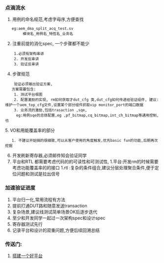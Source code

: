 ### 点滴流水
1. 用例的命名规范,考虑字母序,方便查找
~~~
   eg:aem_dma_split_acq_test.sv
        模块名_用例名_特性名_业务名
~~~
2. 注重前提的消化spec, 一个步骤都不能少
~~~
    1.必须有架构串讲
    2. 开发反串讲
    3. 验证反串讲
~~~
 4. 步骤规范
~~~
    验证必须输出验证方案,
   方案需要包含:
    1. 测试平台框图
    2. 配置激励的实现, rm如何获取才dut_cfg 类,dut_cfg如何传递给验证组件, 建议:维护一个aem_top_cfg文件,设置某个部分组件抓取vip monitor_port的端口数据
    3. 业务流的激励,包括trasaction ,sqe,
     eg:用例sqe的总体配置,eg ,pf_bitmap,cq_bitmap,int_ch_bitmap等通用控制,也
~~~
 5. VO和用能覆盖率的部分
 ~~~
    1. 不建议开始搞的很细致,可以从客户使用的角度触发,优先basic fun的功能,后期再次挖掘
 ~~~
 6. 开发刷新寄存器,必须邮件知会验证同学
 7. 平台和RTL 都需要考虑代码的的可读性和可测试性,
    1.平台:开发rm的时候需要考虑功能覆盖率的的接口
    1.rtl :复杂的条件组合,建议分层处理聚合条件,便于定位问题和测试是拉出信号
    

 
### 加速验证进度
1. 平台归一化,常用流程有方法
2. 提前打通DUT路和随意发送transaction
3. 复杂场景,建议线测试简单场景OK后逐步迭代
4. 至少和开发同学一起过一次架构spec和设计spec
5. 寄存器测试先行
6. 记录平台和设计的双重问题,方便后续回溯总结

 
### 传送门:
1. [搭建一个好平台](https://github.com/bulaqi/IC-DV.github.io/blob/main/doc/%5BTOP%5D%20%20%E6%90%AD%E5%BB%BA%E4%B8%80%E4%B8%AA%E5%A5%BD%E5%B9%B3%E5%8F%B0.md)
